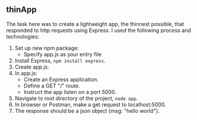 ## thinApp

The task here was to create a lightweight app, the thinnest possible, that responded to http requests using Express.  I used the following process and technologies:
1. Set up new npm package:
    * Specify app.js as your entry file
2. Install Express, `npm install express`.
3. Create app.js.
4. In app.js:
    * Create an Express application.
    * Define a GET "/" route.
    * Instruct the app listen on a port 5000.
5. Navigate to root directory of the project, `node app`.
6. In browser or Postman, make a get request to localhost:5000.
7. The response should be a json object {msg: "hello world"}.
